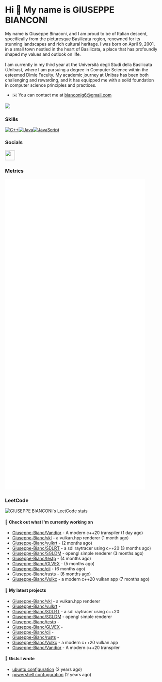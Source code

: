 Hi 👋 My name is GIUSEPPE BIANCONI
==================================

My name is Giuseppe Binaconi, and I am proud to be of Italian descent, specifically from the picturesque Basilicata region, renowned for its stunning landscapes and rich cultural heritage. I was born on April 9, 2001, in a small town nestled in the heart of Basilicata, a place that has profoundly shaped my values and outlook on life.<br><br>I am currently in my third year at the Università degli Studi della Basilicata (Unibas), where I am pursuing a degree in Computer Science within the esteemed Dimie Faculty. My academic journey at Unibas has been both challenging and rewarding, and it has equipped me with a solid foundation in computer science principles and practices.

* ✉️  You can contact me at [bianconig6@gmail.com](mailto:bianconig6@gmail.com)

<a href="https://www.github.com/Giuseppe-Bianc" target="_blank" rel="noreferrer"><img
src="https://img.shields.io/github/followers/Giuseppe-Bianc?logo=github&style=for-the-badge&color=0891b2&labelColor=1c1917" /></a>

### Skills

<p align="left">
<a href="https://docs.microsoft.com/en-us/cpp/?view=msvc-170" target="_blank" rel="noreferrer"><img src="https://raw.githubusercontent.com/danielcranney/readme-generator/main/public/icons/skills/cplusplus-colored.svg" width="36" height="36" alt="C++" /></a><a href="https://www.oracle.com/java/" target="_blank" rel="noreferrer"><img src="https://raw.githubusercontent.com/danielcranney/readme-generator/main/public/icons/skills/java-colored.svg" width="36" height="36" alt="Java" /></a><a href="https://developer.mozilla.org/en-US/docs/Web/JavaScript" target="_blank" rel="noreferrer"><img src="https://raw.githubusercontent.com/danielcranney/readme-generator/main/public/icons/skills/javascript-colored.svg" width="36" height="36" alt="JavaScript" /></a>
</p>

### Socials

<p align="left"> <a href="https://www.github.com/Giuseppe-Bianc" target="_blank" rel="noreferrer"> <picture> <source media="(prefers-color-scheme: dark)" srcset="https://raw.githubusercontent.com/danielcranney/readme-generator/main/public/icons/socials/github-dark.svg" /> <source media="(prefers-color-scheme: light)" srcset="https://raw.githubusercontent.com/danielcranney/readme-generator/main/public/icons/socials/github.svg" /> <img src="https://raw.githubusercontent.com/danielcranney/readme-generator/main/public/icons/socials/github.svg" width="32" height="32" /> </picture> </a></p>

### Metrics
![Metrics](/github-metrics.svg)

### LeetCode

![GIUSEPPE BIANCONI's LeetCode stats](https://leetcode-badge-sage.vercel.app/badge/Giuseppe-Bianc?theme=neutral)


#### 👷 Check out what I'm currently working on

- [Giuseppe-Bianc/Vandior](https://github.com/Giuseppe-Bianc/Vandior) - A modern c&#43;&#43;20 transpiler (1 day ago)
- [Giuseppe-Bianc/vkl](https://github.com/Giuseppe-Bianc/vkl) - a  vulkan.hpp  renderer (1 month ago)
- [Giuseppe-Bianc/vulkrt](https://github.com/Giuseppe-Bianc/vulkrt) -  (2 months ago)
- [Giuseppe-Bianc/SDLRT](https://github.com/Giuseppe-Bianc/SDLRT) - a sdl raytracer using c&#43;&#43;20 (3 months ago)
- [Giuseppe-Bianc/SGLDM](https://github.com/Giuseppe-Bianc/SGLDM) - opengl simple renderer (3 months ago)
- [Giuseppe-Bianc/testp](https://github.com/Giuseppe-Bianc/testp) -  (4 months ago)
- [Giuseppe-Bianc/GLVEX](https://github.com/Giuseppe-Bianc/GLVEX) -  (5 months ago)
- [Giuseppe-Bianc/cii](https://github.com/Giuseppe-Bianc/cii) -  (6 months ago)
- [Giuseppe-Bianc/rusts](https://github.com/Giuseppe-Bianc/rusts) -  (6 months ago)
- [Giuseppe-Bianc/Vulkc](https://github.com/Giuseppe-Bianc/Vulkc) - a modern c&#43;&#43;20  vulkan app (7 months ago)

#### 🌱 My latest projects

- [Giuseppe-Bianc/vkl](https://github.com/Giuseppe-Bianc/vkl) - a  vulkan.hpp  renderer
- [Giuseppe-Bianc/vulkrt](https://github.com/Giuseppe-Bianc/vulkrt) - 
- [Giuseppe-Bianc/SDLRT](https://github.com/Giuseppe-Bianc/SDLRT) - a sdl raytracer using c&#43;&#43;20
- [Giuseppe-Bianc/SGLDM](https://github.com/Giuseppe-Bianc/SGLDM) - opengl simple renderer
- [Giuseppe-Bianc/testp](https://github.com/Giuseppe-Bianc/testp) - 
- [Giuseppe-Bianc/GLVEX](https://github.com/Giuseppe-Bianc/GLVEX) - 
- [Giuseppe-Bianc/cii](https://github.com/Giuseppe-Bianc/cii) - 
- [Giuseppe-Bianc/rusts](https://github.com/Giuseppe-Bianc/rusts) - 
- [Giuseppe-Bianc/Vulkc](https://github.com/Giuseppe-Bianc/Vulkc) - a modern c&#43;&#43;20  vulkan app
- [Giuseppe-Bianc/Vandior](https://github.com/Giuseppe-Bianc/Vandior) - A modern c&#43;&#43;20 transpiler





#### 📓 Gists I wrote

- [ubuntu configuration](https://gist.github.com/69a7278c6e627ef9135e5c707290db1a) (2 years ago)
- [powershell confuguration](https://gist.github.com/04fd62a389ef6ec20deb5d8a05af6bb9) (2 years ago)


